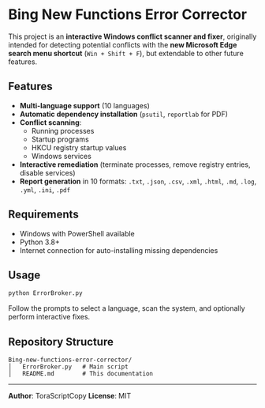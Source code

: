 # Bing New Functions Error Corrector

This project is an **interactive Windows conflict scanner and fixer**, 
originally intended for detecting potential conflicts with the **new Microsoft Edge search menu shortcut** (`Win + Shift + F`), 
but extendable to other future features.

## Features
- **Multi-language support** (10 languages)
- **Automatic dependency installation** (`psutil`, `reportlab` for PDF)
- **Conflict scanning**:
  - Running processes
  - Startup programs
  - HKCU registry startup values
  - Windows services
- **Interactive remediation** (terminate processes, remove registry entries, disable services)
- **Report generation** in 10 formats: `.txt`, `.json`, `.csv`, `.xml`, `.html`, `.md`, `.log`, `.yml`, `.ini`, `.pdf`

## Requirements
- Windows with PowerShell available
- Python 3.8+
- Internet connection for auto-installing missing dependencies

## Usage
```bash
python ErrorBroker.py
```
Follow the prompts to select a language, scan the system, and optionally perform interactive fixes.

## Repository Structure
```
Bing-new-functions-error-corrector/
│   ErrorBroker.py   # Main script
│   README.md        # This documentation
```

---
**Author**: ToraScriptCopy
**License**: MIT

